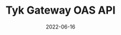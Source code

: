 ---
title: "Tyk Gateway OAS API"
date: 2022-06-16
tags: [""]
description: ""
menu:
  main:
    parent: "Open API Specification"
weight: 1
url: "/tyk-gateway-oas-api"
type: "swagger-ui"
swagger: "/others/oas-gateway.yml"
---